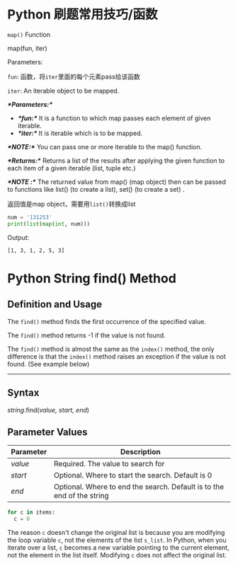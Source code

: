 # Python 刷题常用技巧/函数

 



`map()` Function



map(fun, iter) 

Parameters:

`fun`: 函数，将`iter`里面的每个元素pass给该函数

`iter`: An iterable object to be mapped.

 ***\*Parameters:\**** 



-  ***\*fun:\****  It is a function to which map passes each element of given iterable. 
-  ***\*iter:\****  It is iterable which is to be mapped. 

 ***\*NOTE:\****  You can pass one or more iterable to the map() function. 



 ***\*Returns:\****  Returns a list of the results after applying the given function to each item of a given iterable (list, tuple etc.) 



 ***\*NOTE :\****  The returned value from map() (map object) then can be passed to functions like list() (to create a list), set() (to create a set) . 

返回值是map object，需要用`list()`转换成list

```python
num = '131253'
print(list(map(int, num)))
```

Output: 

```
[1, 3, 1, 2, 5, 3]
```







# Python String find() Method

## Definition and Usage

The `find()` method finds the first occurrence of the specified value.

The `find()` method returns -1 if the value is not found.

The `find()` method is almost the same as the `index()` method, the only difference is that the `index()` method raises an exception if the value is not found. (See example below)

------

## Syntax	

*string*.find(*value, start, end*)

## Parameter Values

| Parameter | Description                                                  |
| :-------- | ------------------------------------------------------------ |
| *value*   | Required. The value to search for                            |
| *start*   | Optional. Where to start the search. Default is 0            |
| *end*     | Optional. Where to end the search. Default is to the end of the string |







```python
for c in items:
  c = 0
```

The reason `c` doesn't change the original list is because you are modifying the loop variable `c`, not the elements of the list `s_list`. In Python, when you iterate over a list, `c` becomes a new variable pointing to the current element, not the element in the list itself. Modifying `c` does not affect the original list.